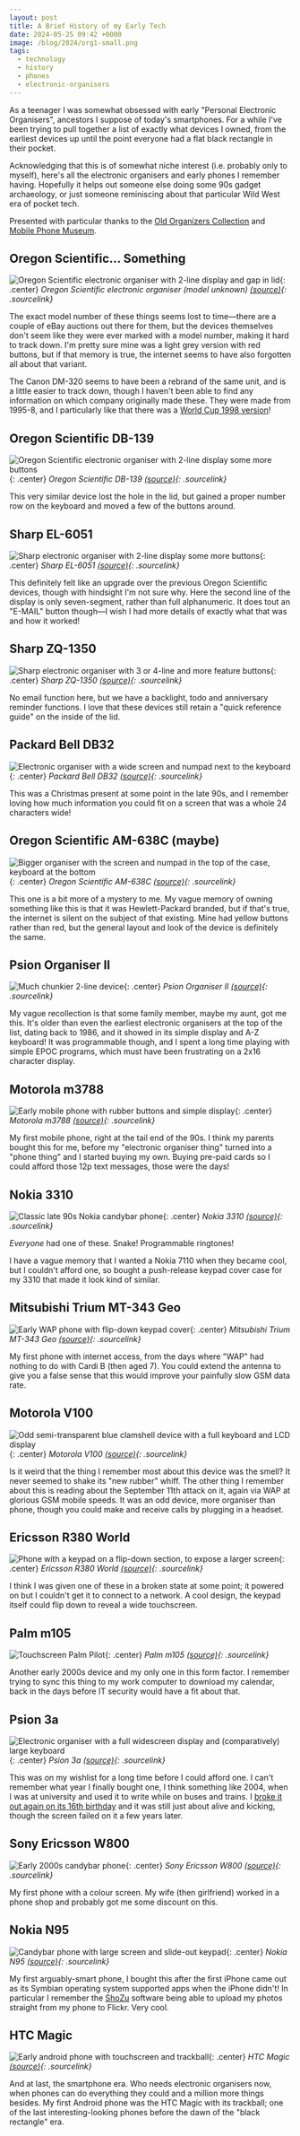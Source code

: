 ```yaml
---
layout: post
title: A Brief History of my Early Tech
date: 2024-05-25 09:42 +0000
image: /blog/2024/org1-small.png
tags:
  - technology
  - history
  - phones
  - electronic-organisers
---
```


As a teenager I was somewhat obsessed with early "Personal Electronic Organisers", ancestors I suppose of today's smartphones. For a while I've been trying to pull together a list of exactly what devices I owned, from the earliest devices up until the point everyone had a flat black rectangle in their pocket.

Acknowledging that this is of somewhat niche interest (i.e. probably only to myself), here's all the electronic organisers and early phones I remember having. Hopefully it helps out someone else doing some 90s gadget archaeology, or just someone reminiscing about that particular Wild West era of pocket tech.

Presented with particular thanks to the [Old Organizers Collection](https://old-organizers.com/index.htm) and [Mobile Phone Museum](https://www.mobilephonemuseum.com/).

## Oregon Scientific... Something

![Oregon Scientific electronic organiser with 2-line display and gap in lid](/blog/2024/org1.png){: .center}
*Oregon Scientific electronic organiser (model unknown) [(source)](https://www.ebay.co.uk/itm/156205873051){: .sourcelink}*

The exact model number of these things seems lost to time&mdash;there are a couple of eBay auctions out there for them, but the devices themselves don't seem like they were ever marked with a model number, making it hard to track down. I'm pretty sure mine was a light grey version with red buttons, but if that memory is true, the internet seems to have also forgotten all about that variant.

The Canon DM-320 seems to have been a rebrand of the same unit, and is a little easier to track down, though I haven't been able to find any information on which company originally made these. They were made from 1995-8, and I particularly like that there was a [World Cup 1998 version](https://old-organizers.com/MorePicts/MP145.htm)!

## Oregon Scientific DB-139

![Oregon Scientific electronic organiser with 2-line display some more buttons](/blog/2024/org2.png){: .center}
*Oregon Scientific DB-139 [(source)](https://www.ebay.it/itm/254215956017){: .sourcelink}*

This very similar device lost the hole in the lid, but gained a proper number row on the keyboard and moved a few of the buttons around.

## Sharp EL-6051

![Sharp electronic organiser with 2-line display some more buttons](/blog/2024/org3.jpg){: .center}
*Sharp EL-6051 [(source)](https://old-organizers.com/MorePicts/MP28.htm){: .sourcelink}*

This definitely felt like an upgrade over the previous Oregon Scientific devices, though with hindsight I'm not sure why. Here the second line of the display is only seven-segment, rather than full alphanumeric. It does tout an "E-MAIL" button though&mdash;I wish I had more details of exactly what that was and how it worked!

## Sharp ZQ-1350

![Sharp electronic organiser with 3 or 4-line and more feature buttons](/blog/2024/org4.jpg){: .center}
*Sharp ZQ-1350 [(source)](https://www.computinghistory.org.uk/det/26491/Sharp-ZQ-1350-32KB-Electronic-Organizer/){: .sourcelink}*

No email function here, but we have a backlight, todo and anniversary reminder functions. I love that these devices still retain a "quick reference guide" on the inside of the lid.

## Packard Bell DB32

![Electronic organiser with a wide screen and numpad next to the keyboard](/blog/2024/org6.jpg){: .center}
*Packard Bell DB32 [(source)](https://old-organizers.com/MorePicts/MP416.htm){: .sourcelink}*

This was a Christmas present at some point in the late 90s, and I remember loving how much information you could fit on a screen that was a whole 24 characters wide!

## Oregon Scientific AM-638C (maybe)

![Bigger organiser with the screen and numpad in the top of the case, keyboard at the bottom](/blog/2024/org5.jpg){: .center}
*Oregon Scientific AM-638C [(source)](https://old-organizers.com/MorePicts/MP286.htm){: .sourcelink}*

This one is a bit more of a mystery to me. My vague memory of owning something like this is that it was Hewlett-Packard branded, but if that's true, the internet is silent on the subject of that existing. Mine had yellow buttons rather than red, but the general layout and look of the device is definitely the same.

## Psion Organiser II

![Much chunkier 2-line device](/blog/2024/org7.jpeg){: .center}
*Psion Organiser II [(source)](http://www.breakintoprogram.co.uk/my-collection/psion-organiser-ii){: .sourcelink}*

My vague recollection is that some family member, maybe my aunt, got me this. It's older than even the earliest electronic organisers at the top of the list, dating back to 1986, and it showed in its simple display and A-Z keyboard! It was programmable though, and I spent a long time playing with simple EPOC programs, which must have been frustrating on a 2x16 character display.

## Motorola m3788

![Early mobile phone with rubber buttons and simple display](/blog/2024/org8.jpg){: .center}
*Motorola m3788 [(source)](https://www.mobilephonemuseum.com/phone-detail/m3788){: .sourcelink}*

My first mobile phone, right at the tail end of the 90s. I think my parents bought this for me, before my "electronic organiser thing" turned into a "phone thing" and I started buying my own. Buying pre-paid cards so I could afford those 12p text messages, those were the days!

## Nokia 3310

![Classic late 90s Nokia candybar phone](/blog/2024/org11.jpg){: .center}
*Nokia 3310 [(source)](https://en.wikipedia.org/wiki/Nokia_3310){: .sourcelink}*

*Everyone* had one of these. Snake! Programmable ringtones!

I have a vague memory that I wanted a Nokia 7110 when they became cool, but I couldn't afford one, so bought a push-release keypad cover case for my 3310 that made it look kind of similar.

## Mitsubishi Trium MT-343 Geo

![Early WAP phone with flip-down keypad cover](/blog/2024/org12.png){: .center}
*Mitsubishi Trium MT-343 Geo [(source)](https://www.mobilephonemuseum.com/phone-detail/trium-mt-343-geo){: .sourcelink}*

My first phone with internet access, from the days where "WAP" had nothing to do with Cardi B (then aged 7). You could extend the antenna to give you a false sense that this would improve your painfully slow GSM data rate.

## Motorola V100

![Odd semi-transparent blue clamshell device with a full keyboard and LCD display](/blog/2024/org13.jpeg){: .center}
*Motorola V100 [(source)](https://www.mobilephonemuseum.com/phone-detail/vbox-v100){: .sourcelink}*

Is it weird that the thing I remember most about this device was the smell? It never seemed to shake its "new rubber" whiff. The other thing I remember about this is reading about the September 11th attack on it, again via WAP at glorious GSM mobile speeds. It was an odd device, more organiser than phone, though you could make and receive calls by plugging in a headset.

## Ericsson R380 World

![Phone with a keypad on a flip-down section, to expose a larger screen](/blog/2024/org14.jpg){: .center}
*Ericsson R380 World [(source)](https://www.phonescoop.com/phones/photos.php?p=87#gg=0&gp=114){: .sourcelink}*

I think I was given one of these in a broken state at some point; it powered on but I couldn't get it to connect to a network. A cool design, the keypad itself could flip down to reveal a wide touchscreen.

## Palm m105

![Touchscreen Palm Pilot](/blog/2024/org10.jpg){: .center}
*Palm m105 [(source)](https://old-organizers.com/MorePicts/MP150.htm){: .sourcelink}*

Another early 2000s device and my only one in this form factor. I remember trying to sync this thing to my work computer to download my calendar, back in the days before IT security would have a fit about that.

## Psion 3a

![Electronic organiser with a full widescreen display and (comparatively) large keyboard](/blog/2024/org9.jpg){: .center}
*Psion 3a [(source)](https://en.wikipedia.org/wiki/Psion_Series_3){: .sourcelink}*

This was on my wishlist for a long time before I could afford one. I can't remember what year I finally bought one, I think something like 2004, when I was at university and used it to write while on buses and trains. I [broke it out again on its 16th birthday](/blog/coming-of-age/) and it was still just about alive and kicking, though the screen failed on it a few years later.

## Sony Ericsson W800

![Early 2000s candybar phone](/blog/2024/org15.jpg){: .center}
*Sony Ericsson W800 [(source)](https://en.wikipedia.org/wiki/Sony_Ericsson_W800){: .sourcelink}*

My first phone with a colour screen. My wife (then girlfriend) worked in a phone shop and probably got me some discount on this.

## Nokia N95

![Candybar phone with large screen and slide-out keypad](/blog/2024/org16.jpg){: .center}
*Nokia N95 [(source)](https://en.wikipedia.org/wiki/Nokia_N95){: .sourcelink}*

My first arguably-smart phone, I bought this after the first iPhone came out as its Symbian operating system supported apps when the iPhone didn't! In particular I remember the [ShoZu](https://www.youtube.com/watch?v=ZuML5QF-j0k) software being able to upload my photos straight from my phone to Flickr. Very cool.

## HTC Magic

![Early android phone with touchscreen and trackball](/blog/2024/org17.jpg){: .center}
*HTC Magic [(source)](https://en.wikipedia.org/wiki/HTC_Magic){: .sourcelink}*

And at last, the smartphone era. Who needs electronic organisers now, when phones can do everything they could and a million more things besides. My first Android phone was the HTC Magic with its trackball; one of the last interesting-looking phones before the dawn of the "black rectangle" era.
